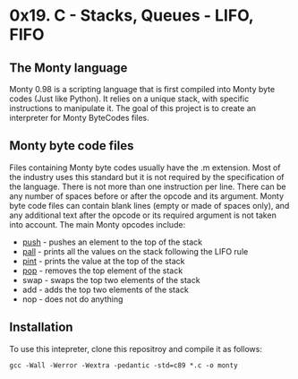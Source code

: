 # 0x19. C - Stacks, Queues - LIFO, FIFO

## The Monty language
Monty 0.98 is a scripting language that is first compiled into Monty byte codes (Just like Python). It relies on a unique stack, with specific instructions to manipulate it. The goal of this project is to create an interpreter for Monty ByteCodes files.

## Monty byte code files
Files containing Monty byte codes usually have the .m extension. Most of the industry uses this standard but it is not required by the specification of the language.
There is not more than one instruction per line. There can be any number of spaces before or after the opcode and its argument.
Monty byte code files can contain blank lines (empty or made of spaces only), and any additional text after the opcode or its required argument is not taken into account.
The main Monty opcodes include:
- [push](_push.c) - pushes an element to the top of the stack
- [pall](_pall.c) - prints all the values on the stack following the LIFO rule
- [pint](_pint.c) - prints the value at the top of the stack
- [pop](_pop.c) - removes the top element of the stack
- swap - swaps the top two elements of the stack
- add - adds the top two elements of the stack
- nop - does not do anything

## Installation
To use this intepreter, clone this repositroy and compile it as follows:

`
	gcc -Wall -Werror -Wextra -pedantic -std=c89 *.c -o monty
`
